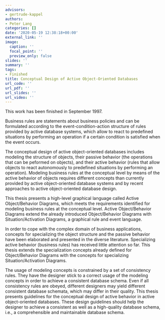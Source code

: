 ```yaml
---
advisors:
- gertrude-kappel
authors:
- Peter Lang
categories: []
date: '2020-05-19 12:38:18+00:00'
external_link: ''
image:
  caption: ''
  focal_point: ''
  preview_only: false
slides: ''
summary: ''
tags:
- Finished
title: Conceptual Design of Active Object-Oriented Databases
url_code: ''
url_pdf: ''
url_slides: ''
url_video: ''
---
```


This work has been finished in September 1997.

Business rules are statements about business policies and can be formulated according to the event-condition-action structure of rules provided by active database systems, which allow to react to predefined situations by performing an operation if a certain condition is satisfied when the event occurs.

The conceptual design of active object-oriented databases includes modeling the structure of objects, their passive behavior (the operations that can be peformed on objects), and their active behavior (rules that allow objects to react autonomously to predefined situations by performing an operation). Modeling business rules at the conceptual level by means of the active behavior of objects requires different concepts than currently provided by active object-oriented database systems and by recent approaches to active object-oriented database design.

This thesis presents a high-level graphical language called Active Object/Behavior Diagrams, which meets the requirements identified for modeling business rules at the conceptual level. Active Object/Behavior Diagrams extend the already introduced Object/Behavior Diagrams with Situation/Activation Diagrams, a graphical rule and event language.

In order to cope with the complex domain of business applications, concepts for specializing the object structure and the passive behavior have been elaborated and presented in the diverse literature. Specializing active behavior (business rules) has received little attention so far. This thesis extends the specialization concepts already defined for Object/Behavior Diagrams with the concepts for specializing Situation/Activation Diagrams.

The usage of modeling concepts is constrained by a set of consistency rules. They have the designer stick to a correct usage of the modeling concepts in order to achieve a consistent database schema. Even if all consistency rules are obeyed, different designers may yield different consistent database schemata, which may differ in their quality. This thesis presents guidelines for the conceptual design of active behavior in active object-oriented databases. These design guidelines should help the designer to achieve a consistent as well as a high-quality database schema, i.e., a comprehensible and maintainable database schema.

&nbsp;